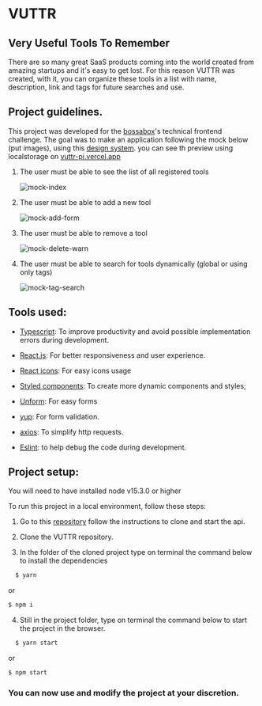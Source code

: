 # VUTTR

## Very Useful Tools To Remember

There are so many great SaaS products coming into the world created from amazing startups and it's easy to get lost. For this reason VUTTR was created, with it, you can organize these tools in a list with name, description, link and tags for future searches and use.

## Project guidelines.

This project was developed for the [bossabox](https://bossabox.com/)'s technical frontend challenge.
The goal was to make an application following the mock below (put images), using this [design system](https://xd.adobe.com/spec/6a82c840-1813-4b23-6919-2ac91409d104-1cb3/grid/).
you can see th preview using localstorage on [vuttr-pi.vercel.app](https://vuttr-pi.vercel.app/)

1. The user must be able to see the list of all registered tools

   ![mock-index](./assets/doc-images/mock-index.png)

2. The user must be able to add a new tool

   ![mock-add-form]()

3. The user must be able to remove a tool

   ![mock-delete-warn]()

4. The user must be able to search for tools dynamically (global or using only tags)

   ![mock-tag-search]()

## Tools used:

- [Typescript](https://www.typescriptlang.org/): To improve productivity and avoid possible implementation errors during development.

- [React.js](https://reactjs.org/): For better responsiveness and user experience.

- [React icons](https://react-icons.github.io/react-icons/): For easy icons usage

- [Styled components](https://styled-components.com/): To create more dynamic components and styles;

- [Unform](https://unform.dev/): For easy forms

- [yup](https://github.com/jquense/yup): For form validation.

- [axios](https://github.com/axios/axios): To simplify http requests.

- [Eslint](https://eslint.org/): to help debug the code during development.

## Project setup:

You will need to have installed node v15.3.0 or higher

To run this project in a local environment, follow these steps:

1. Go to this [repository](https://gitlab.com/bossabox/challenge-fake-api/tree/master) follow the instructions to clone and start the api.

2. Clone the VUTTR repository.

3. In the folder of the cloned project type on terminal the command below to install the dependencies

```bash
  $ yarn
```

or

```bash
$ npm i
```

4. Still in the project folder, type on terminal the command below to start the project in the browser.

```sh
  $ yarn start
```

or

```bash
$ npm start
```

### You can now use and modify the project at your discretion.
